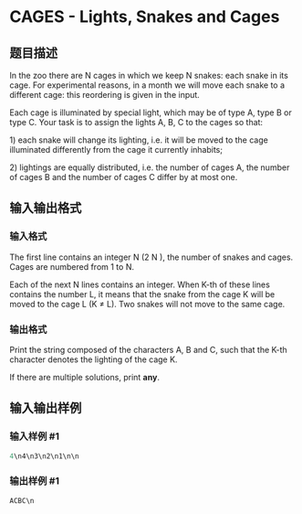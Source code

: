 # CAGES - Lights, Snakes and Cages

## 题目描述

In the zoo there are N cages in which we keep N snakes: each snake in its cage. For experimental reasons, in a month we will move each snake to a different cage: this reordering is given in the input.

Each cage is illuminated by special light, which may be of type A, type B or type C. Your task is to assign the lights A, B, C to the cages so that:

1\) each snake will change its lighting, i.e. it will be moved to the cage illuminated differently from the cage it currently inhabits;

2\) lightings are equally distributed, i.e. the number of cages A, the number of cages B and the number of cages C differ by at most one.

## 输入输出格式

### 输入格式

The first line contains an integer N (2 N ), the number of snakes and cages. Cages are numbered from 1 to N.

Each of the next N lines contains an integer. When K-th of these lines contains the number L, it means that the snake from the cage K will be moved to the cage L (K ≠ L). Two snakes will not move to the same cage.

### 输出格式

Print the string composed of the characters A, B and C, such that the K-th character denotes the lighting of the cage K.

If there are multiple solutions, print **any**.

## 输入输出样例

### 输入样例 #1

```cpp
4\n4\n3\n2\n1\n\n
```


### 输出样例 #1

```cpp
ACBC\n
```


